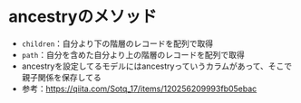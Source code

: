 # ancestryのメソッド
- `children`：自分より下の階層のレコードを配列で取得
- `path`：自分を含めた自分より上の階層のレコードを配列で取得
- ancestryを設定してるモデルにはancestryっていうカラムがあって、そこで親子関係を保存してる
- 参考：https://qiita.com/Sotq_17/items/120256209993fb05ebac
